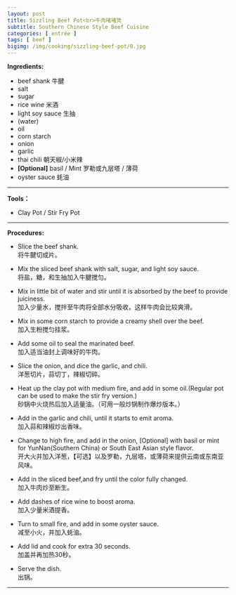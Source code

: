 ```yaml
---
layout: post
title: Sizzling Beef Pot<br>牛肉啫啫煲
subtitle: Southern Chinese Style Beef Cuisine
categories: [ entrée ]
tags: [ beef ]
bigimg: /img/cooking/sizzling-beef-pot/0.jpg
---
```


**Ingredients:**

- beef shank 牛腱
- salt
- sugar
- rice wine 米酒
- light soy sauce 生抽
- (water)
- oil
- corn starch
- onion
- garlic
- thai chili 朝天椒/小米辣
- **[Optional]** basil / Mint 罗勒或九层塔 / 薄荷
- oyster sauce 蚝油

---

**Tools：**

- Clay Pot / Stir Fry Pot

---

**Procedures:**

- Slice the beef shank.<br>将牛腱切成片。

- Mix the sliced beef shank with salt, sugar, and light soy sauce.<br>将盐，糖，和生抽加入牛腱搅匀。

- Mix in little bit of water and stir until it is absorbed by the beef to provide juiciness.<br>加入少量水，搅拌至牛肉将全部水分吸收，这样牛肉会比较爽滑。

- Mix in some corn starch to provide a creamy shell over the beef.<br>加入生粉搅匀挂浆。

- Add some oil to seal the marinated beef.<br>加入适当油封上调味好的牛肉。

- Slice the onion, and dice the garlic, and chili.<br>洋葱切片，蒜切丁，辣椒切碎。

- Heat up the clay pot with medium fire, and add in some oil.(Regular pot can be used to make the stir fry version.)<br>砂锅中火烧热后加入适量油。（可用一般炒锅制作爆炒版本。）

- Add in the garlic and chili, until it starts to emit aroma.<br>加入蒜和辣椒炒出香味。

- Change to high fire, and add in the onion, [Optional] with basil or mint for YunNan(Southern China) or South East Asian style flavor.<br>开大火并加入洋葱，【可选】以及罗勒，九层塔，或薄荷来提供云南或东南亚风味。

- Add in the sliced beef,and fry until the color fully changed.<br>加入牛肉炒至断生。

- Add dashes of rice wine to boost aroma.<br>加入少量米酒提香。

- Turn to small fire, and add in some oyster sauce.<br>减至小火，并加入蚝油。

- Add lid and cook for extra 30 seconds.<br>加盖并再加热30秒。

- Serve the dish.<br>出锅。

---